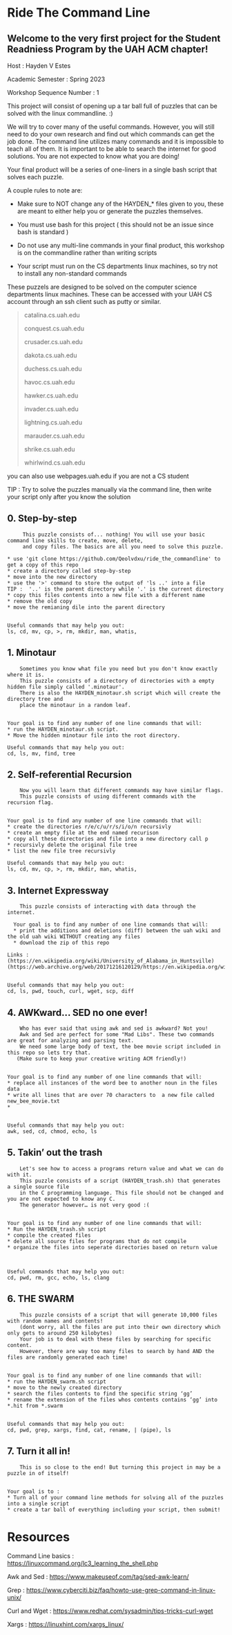 ﻿# Ride The Command Line
## Welcome to the very first project for the Student Readniess Program by the UAH ACM chapter!

Host : Hayden V Estes

Academic Semester : Spring 2023

Workshop Sequence Number : 1


This project will consist of opening up a tar ball full of puzzles that can be solved with the linux commandline. :)


We will try to cover many of the useful commands. However, you will still need to do your own research and find out which commands can get the job done. The command line utilizes many commands and it is impossible to teach all of them. It is important to be able to search the internet for good solutions. You are not expected to know what you are doing!


Your final product will be a series of one-liners in a single bash script that solves each puzzle. 


A couple rules to note are:
* Make sure to NOT change any of the HAYDEN_* files given to you, these are meant to either help you or generate the puzzles themselves.


* You must use bash for this project ( this should not be an issue since bash is standard )


* Do not use any multi-line commands in your final product, this workshop is on the commandline rather than writing scripts


* Your script must run on the CS departments linux machines, so try not to install any non-standard commands


These puzzels are designed to be solved on the computer science departments linux machines.
These can be accessed with your UAH CS account through an ssh client such as putty or similar.


>   catalina.cs.uah.edu
> 
>   conquest.cs.uah.edu
>    
>   crusader.cs.uah.edu
>   
>   dakota.cs.uah.edu
>   
>   duchess.cs.uah.edu
>    
>   havoc.cs.uah.edu
>    
>   hawker.cs.uah.edu
>    
>   invader.cs.uah.edu
>    
>   lightning.cs.uah.edu
>    
>   marauder.cs.uah.edu
>    
>   shrike.cs.uah.edu
>    
>   whirlwind.cs.uah.edu


you can also use webpages.uah.edu if you are not a CS student
    

TIP : Try to solve the puzzles manually via the command line, then write your script only after you know the solution

## 0. Step-by-step

         This puzzle consists of... nothing! You will use your basic command line skills to create, move, delete, 
         and copy files. The basics are all you need to solve this puzzle. 

    * use 'git clone https://github.com/Qeolvdxu/ride_the_commandline' to get a copy of this repo
    * create a directory called step-by-step
    * move into the new directory
    * use the '>' command to store the output of 'ls ..' into a file 
    TIP :  '..' is the parent directory while '.' is the current directory
    * copy this files contents into a new file with a different name
    * remove the old copy
    * move the remianing dile into the parent directory


    Useful commands that may help you out:
    ls, cd, mv, cp, >, rm, mkdir, man, whatis, 


## 1. Minotaur


        Sometimes you know what file you need but you don't know exactly where it is.
        This puzzle consists of a directory of directories with a empty hidden file simply called '.minotaur'.
        There is also the HAYDEN_minotaur.sh script which will create the directory tree and 
        place the minotaur in a random leaf.


    Your goal is to find any number of one line commands that will:
    * run the HAYDEN_minotaur.sh script.
    * Move the hidden minotaur file into the root directory.
  
    Useful commands that may help you out:
    cd, ls, mv, find, tree

## 2. Self-referential Recursion


        Now you will learn that different commands may have similar flags.
        This puzzle consists of using different commands with the recursion flag.
    
    
    Your goal is to find any number of one line commands that will:
    * create the directories r/e/c/u/r/s/i/o/n recursivly
    * create an empty file at the end named recurison
    * copy all these directories and file into a new directory call p
    * recursivly delete the original file tree
    * list the new file tree recursivly
    
    Useful commands that may help you out:
    ls, cd, mv, cp, >, rm, mkdir, man, whatis, 

## 3. Internet Expressway


        This puzzle consists of interacting with data through the internet. 
        
      Your goal is to find any number of one line commands that will:
      * print the additions and deletions (diff) between the uah wiki and the old uah wiki WITHOUT creating any files
      * download the zip of this repo
      
    Links :
    (https://en.wikipedia.org/wiki/University_of_Alabama_in_Huntsville) 
    (https://web.archive.org/web/20171216120129/https://en.wikipedia.org/wiki/University_of_Alabama_in_Huntsville)


    Useful commands that may help you out:
    cd, ls, pwd, touch, curl, wget, scp, diff


## 4. AWKward... SED no one ever!


        Who has ever said that using awk and sed is awkward? Not you! 
        Awk and Sed are perfect for some "Mad Libs". These two commands are great for analyzing and parsing text. 
        We need some large body of text, the bee movie script included in this repo so lets try that.
       (Make sure to keep your creative writing ACM friendly!)
    
    
    Your goal is to find any number of one line commands that will:
    * replace all instances of the word bee to another noun in the files data
    * write all lines that are over 70 characters to  a new file called new_bee_movie.txt
    * 


    Useful commands that may help you out:
    awk, sed, cd, chmod, echo, ls


## 5. Takin’ out the trash


        Let's see how to access a programs return value and what we can do with it.
        This puzzle consists of a script (HAYDEN_trash.sh) that generates a single source file 
        in the C programming language. This file should not be changed and you are not expected to know any C. 
        The generator however… is not very good :(


    Your goal is to find any number of one line commands that will:
    * Run the HAYDEN_trash.sh script
    * compile the created files
    * delete all source files for programs that do not compile
    * organize the files into seperate directories based on return value



    Useful commands that may help you out:
    cd, pwd, rm, gcc, echo, ls, clang


## 6. THE SWARM
        
        This puzzle consists of a script that will generate 10,000 files with random names and contents! 
        (dont worry, all the files are put into their own directory which only gets to around 250 kilobytes) 
        Your job is to deal with these files by searching for specific content. 
        However, there are way too many files to search by hand AND the files are randomly generated each time!


    Your goal is to find any number of one line commands that will:
    * run the HAYDEN_swarm.sh script
    * move to the newly created directory
    * search the files contents to find the specific string ‘gg’ 
    * rename the extension of the files whos contents contains ‘gg’ into *.hit from *.swarm


    Useful commands that may help you out:
    cd, pwd, grep, xargs, find, cat, rename, | (pipe), ls


    

## 7. Turn it all in!

        This is so close to the end! But turning this project in may be a puzzle in of itself! 
        

    Your goal is to :
    * Turn all of your command line methods for solving all of the puzzles into a single script
    * create a tar ball of everything including your script, then submit!


# Resources

Command Line basics :
https://linuxcommand.org/lc3_learning_the_shell.php

Awk and Sed :
https://www.makeuseof.com/tag/sed-awk-learn/

Grep :
https://www.cyberciti.biz/faq/howto-use-grep-command-in-linux-unix/

Curl and Wget : 
https://www.redhat.com/sysadmin/tips-tricks-curl-wget

Xargs : 
https://linuxhint.com/xargs_linux/

